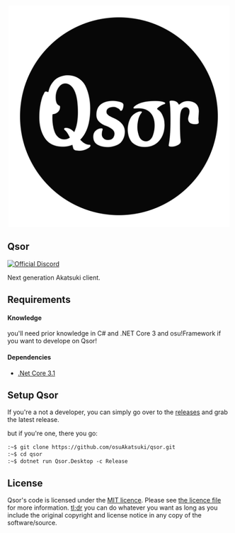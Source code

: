 <p align="center">
  <img width="500px" src=".assets/logo.svg">
</p>

## Qsor

[![Official Discord](https://discordapp.com/api/guilds/365406575893938177/widget.png?style=shield)](https://discordapp.com/invite/5cBtMPW)

Next generation Akatsuki client.

## Requirements

#### Knowledge

you'll need prior knowledge in C\# and .NET Core 3 and osu!Framework if you want to develope on Qsor!

#### Dependencies

* [.Net Core 3.1](https://dotnet.microsoft.com)

## Setup Qsor
If you're a not a developer, you can simply go over to the [releases](https://github.com/osuAkatsuki/Qsor/releases) and grab the latest release.

but if you're one, there you go: 
```text
:~$ git clone https://github.com/osuAkatsuki/qsor.git
:~$ cd qsor
:~$ dotnet run Qsor.Desktop -c Release
```

## License

Qsor's code is licensed under the [MIT licence](https://opensource.org/licenses/MIT). Please see [the licence file](./LICENSE) for more information. [tl;dr](https://tldrlegal.com/license/mit-license) you can do whatever you want as long as you include the original copyright and license notice in any copy of the software/source.
